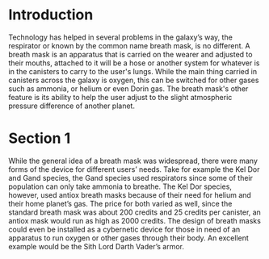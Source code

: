 # Introduction

Technology has helped in several problems in the galaxy’s way, the respirator or known by the common name breath mask, is no different.
A breath mask is an apparatus that is carried on the wearer and adjusted to their mouths, attached to it will be a hose or another system for whatever is in the canisters to carry to the user's lungs.
While the main thing carried in canisters across the galaxy is oxygen, this can be switched for other gases such as ammonia, or helium or even Dorin gas.
The breath mask's other feature is its ability to help the user adjust to the slight atmospheric pressure difference of another planet.

# Section 1

While the general idea of a breath mask was widespread, there were many forms of the device for different users’ needs.
Take for example the Kel Dor and Gand species, the Gand species used respirators since some of their population can only take ammonia to breathe.
The Kel Dor species, however, used antiox breath masks because of their need for helium and their home planet’s gas.
The price for both varied as well, since the standard breath mask was about 200 credits and 25 credits per canister, an antiox mask would run as high as 2000 credits.
The design of breath masks could even be installed as a cybernetic device for those in need of an apparatus to run oxygen or other gases through their body.
An excellent example would be the Sith Lord Darth Vader’s armor.
